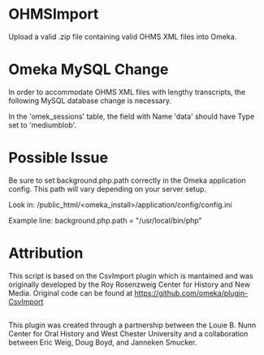 # OHMSImport
Upload a valid .zip file containing valid OHMS XML files into Omeka.

# Omeka MySQL Change

In order to accommodate OHMS XML files with lengthy transcripts, the following MySQL database change is necessary.

In the 'omek_sessions' table, the field with Name 'data' should have Type set to 'mediumblob'.

# Possible Issue

Be sure to set background.php.path correctly in the Omeka application config.  This path will vary depending on your server setup.

Look in: /public_html/<omeka_install>/application/config/config.ini

Example line: background.php.path = "/usr/local/bin/php"

# Attribution

This script is based on the CsvImport plugin which is mantained and was originally developed by the Roy Rosenzweig Center for History and New Media. Original code can be found at https://github.com/omeka/plugin-CsvImport

##
This plugin was created through a partnership between the Louie B. Nunn Center for Oral History and West Chester University and a collaboration between Eric Weig, Doug Boyd, and Janneken Smucker.   

